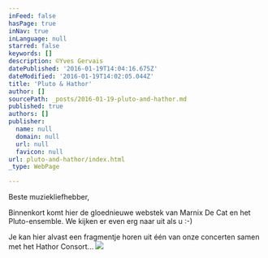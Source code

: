 ```yaml
---
inFeed: false
hasPage: true
inNav: true
inLanguage: null
starred: false
keywords: []
description: ©Yves Gervais
datePublished: '2016-01-19T14:04:16.675Z'
dateModified: '2016-01-19T14:02:05.044Z'
title: 'Pluto & Hathor'
author: []
sourcePath: _posts/2016-01-19-pluto-and-hathor.md
published: true
authors: []
publisher:
  name: null
  domain: null
  url: null
  favicon: null
url: pluto-and-hathor/index.html
_type: WebPage

---
```

Beste muziekliefhebber,

Binnenkort komt hier de gloednieuwe webstek van Marnix De Cat en het Pluto-ensemble. We kijken er even erg naar uit als u :-)

Je kan hier alvast een fragmentje horen uit één van onze concerten samen met het Hathor Consort...
![](https://s3-us-west-2.amazonaws.com/the-grid-img/p/07ba8c87ddf622eb8375571971abc48b417188a8.jpg)